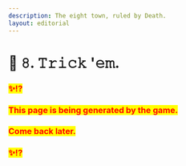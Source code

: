 ```yaml
---
description: The eight town, ruled by Death.
layout: editorial
---
```


# 🏡 𝟾. 𝚃𝚛𝚒𝚌𝚔 '𝚎𝚖.

### <mark style="color:red;">✨⁉️</mark>&#x20;

### <mark style="color:red;">This page is being generated by the game.</mark>&#x20;

### <mark style="color:red;">Come back later.</mark>

### <mark style="color:red;">✨⁉️</mark>

